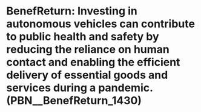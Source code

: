# BenefReturn: __Investing in autonomous vehicles can contribute to public health and safety by reducing the reliance on human contact and enabling the efficient delivery of essential goods and services during a pandemic.__ (PBN__BenefReturn_1430)

